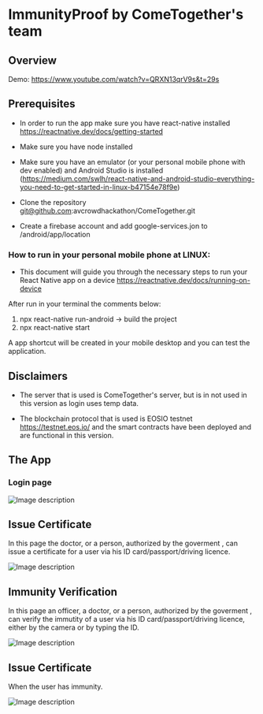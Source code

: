 # ImmunityProof by ComeTogether's team

## Overview
Demo: https://www.youtube.com/watch?v=QRXN13qrV9s&t=29s

## Prerequisites
* In order to run the app make sure you have react-native installed https://reactnative.dev/docs/getting-started
* Make sure you have node installed 

* Make sure you have an emulator (or your personal mobile phone with dev enabled) and Android Studio is installed (https://medium.com/swlh/react-native-and-android-studio-everything-you-need-to-get-started-in-linux-b47154e78f9e) 

* Clone the repository git@github.com:avcrowdhackathon/ComeTogether.git

* Create a firebase account and add google-services.jon to /android/app/location

### How to run in your personal mobile phone at LINUX: 

* This document will guide you through the necessary steps to run your React Native app on a device https://reactnative.dev/docs/running-on-device 

After run in your terminal the comments below:

1) npx react-native run-android -> build the project
2) npx react-native start

A app shortcut will be created in your mobile desktop and you can test the application.

## Disclaimers

* The server that is used is ComeTogether's server, but is in not used in this version as login uses temp data.

* The blockchain protocol that is used is EOSIO testnet https://testnet.eos.io/ and the smart contracts have been deployed and are functional in this version. 

## The App 

### Login page
![Image description](https://github.com/avcrowdhackathon/ComeTogether/blob/master/images/login_page_small.jpg)

## Issue Certificate 
In this page the doctor, or a person, authorized by the goverment , can issue a certificate for a user via his ID card/passport/driving licence.

![Image description](https://github.com/avcrowdhackathon/ComeTogether/blob/master/images/issue_certificate_small.jpg)

## Immunity Verification 
In this page an officer, a doctor, or a person, authorized by the goverment , can verify the immutity of a user via his ID card/passport/driving licence, either by the camera or by typing the ID.

![Image description](https://github.com/avcrowdhackathon/ComeTogether/blob/master/images/scan_document_small.jpg)

## Issue Certificate 
When the user has immunity.

![Image description](https://github.com/avcrowdhackathon/ComeTogether/blob/master/images/immunity_small.jpg)

